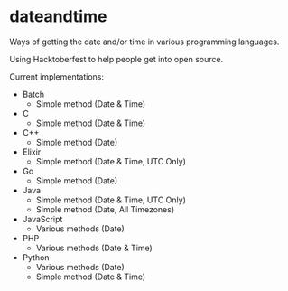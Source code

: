 # dateandtime

Ways of getting the date and/or time in various programming languages.

Using Hacktoberfest to help people get into open source.

Current implementations:

- Batch
  - Simple method (Date & Time)
- C
  - Simple method (Date & Time)
- C++
  - Simple method (Date)
- Elixir
  - Simple method (Date & Time, UTC Only)
- Go
  - Simple method (Date)
- Java
  - Simple method (Date & Time, UTC Only)
  - Simple method (Date, All Timezones)
- JavaScript
  - Various methods (Date)
- PHP
  - Various methods (Date & Time)
- Python
  - Various methods (Date)
  - Simple method (Date & Time)
